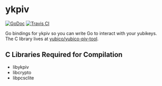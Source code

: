 # ykpiv

[![GoDoc](https://godoc.org/github.com/jfrazelle/ykpiv?status.svg)](https://godoc.org/github.com/jfrazelle/ykpiv) [![Travis CI](https://travis-ci.org/jfrazelle/ykpiv.svg?branch=master)](https://travis-ci.org/jfrazelle/ykpiv)

Go bindings for ykpiv so you can write Go to interact with your yubikeys.
The C library lives at
[yubico/yubico-piv-tool](https://github.com/Yubico/yubico-piv-tool).

## C Libraries Required for Compilation

- libykpiv
- libcrypto
- libpcsclite
